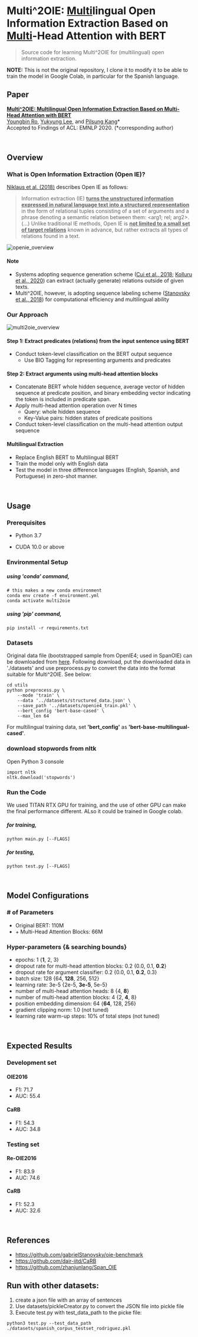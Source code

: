 # Multi^2OIE: <u>Multi</u>lingual Open Information Extraction Based on <u>Multi</u>-Head Attention with BERT

> Source code for learning Multi^2OIE for (multilingual) open information extraction.

<b>NOTE:</b> This is not the original repository, I clone it to modify it to be able to train the model in Google Colab, in particular for the Spanish language.

## Paper
[**Multi^2OIE: <u>Multi</u>lingual Open Information Extraction Based on <u>Multi</u>-Head Attention with BERT**](https://arxiv.org/abs/2009.08128)<br>
[Youngbin Ro](https://github.com/youngbin-ro), [Yukyung Lee](https://github.com/yukyunglee), and [Pilsung Kang](https://github.com/pilsung-kang)*<br>
Accepted to Findings of ACL: EMNLP 2020. (*corresponding author)

<br>

## Overview
### What is Open Information Extraction (Open IE)?
[Niklaus et al. (2018)](https://www.aclweb.org/anthology/C18-1326/) describes Open IE as follows:

> Information extraction (IE) **<u>turns the unstructured information expressed in natural language text into a structured representation</u>** in the form of relational tuples consisting of a set of arguments and a phrase denoting a semantic relation between them: <arg1; rel; arg2>. (...) Unlike traditional IE methods, Open IE is **<u>not limited to a small set of target relations</u>** known in advance, but rather extracts all types of relations found in a text.

![openie_overview](https://github.com/youngbin-ro/Multi2OIE/blob/master/images/openie_overview.PNG?raw=true)

#### Note
- Systems adopting sequence generation scheme ([Cui et al., 2018](https://www.aclweb.org/anthology/P18-2065/); [Kolluru et al., 2020](https://www.aclweb.org/anthology/2020.acl-main.521/)) can extract (actually generate) relations outside of given texts.
- Multi^2OIE, however, is adopting sequence labeling scheme ([Stanovsky et al., 2018](https://www.aclweb.org/anthology/N18-1081/)) for computational efficiency and multilingual ability



### Our Approach

![multi2oie_overview](https://github.com/youngbin-ro/Multi2OIE/blob/master/images/multi2oie_overview.PNG?raw=true)

#### Step 1: Extract predicates (relations) from the input sentence using BERT
- Conduct token-level classification on the BERT output sequence
  - Use BIO Tagging for representing arguments and predicates

#### Step 2: Extract arguments using multi-head attention blocks
- Concatenate BERT whole hidden sequence, average vector of hidden sequence at predicate position, and binary embedding vector indicating the token is included in predicate span.
- Apply multi-head attention operation over N times
    - Query: whole hidden sequence
    - Key-Value pairs: hidden states of predicate positions
- Conduct token-level classification on the multi-head attention output sequence

#### Multilingual Extraction

- Replace English BERT to Multilingual BERT
- Train the model only with English data
- Test the model in three difference languages (English, Spanish, and Portuguese) in zero-shot manner.

<br>


## Usage

### Prerequisites

- Python 3.7

- CUDA 10.0 or above

### Environmental Setup

##### using  'conda' command,
~~~~
# this makes a new conda environment
conda env create -f environment.yml
conda activate multi2oie
~~~~

##### using  'pip' command,
~~~~
pip install -r requirements.txt
~~~~

### Datasets

Original data file (bootstrapped sample from OpenIE4; used in SpanOIE) can be downloaded from [here](https://drive.google.com/file/d/1AEfwbh3BQnsv2VM977cS4tEoldrayKB6/view).
Following download, put the downloaded data in './datasets' and use preprocess.py to convert the data into the format suitable for Multi^2OIE. See below: 

~~~~
cd utils
python preprocess.py \
    --mode 'train' \
    --data '../datasets/structured_data.json' \
    --save_path '../datasets/openie4_train.pkl' \
    --bert_config 'bert-base-cased' \
    --max_len 64
~~~~

For multilingual training data, set **'bert_config'** as **'bert-base-multilingual-cased'**. 

### download stopwords from nltk
Open Python 3 console
~~~~
import nltk
nltk.download('stopwords')
~~~~

### Run the Code

We used TITAN RTX GPU for training, and the use of other GPU can make the final performance different.
ALso it could be trained in Google colab.

##### for training,

~~~~
python main.py [--FLAGS]
~~~~

##### for testing,

~~~~
python test.py [--FLAGS]
~~~~

<br>

## Model Configurations

### # of Parameters

- Original BERT: 110M
- \+ Multi-Head Attention Blocks: 66M



### Hyper-parameters {& searching bounds}

- epochs: 1 {**1**, 2, 3}
- dropout rate for multi-head attention blocks: 0.2 {0.0, 0.1, **0.2**}
- dropout rate for argument classifier: 0.2 {0.0, 0.1, **0.2**, 0.3}
- batch size: 128 {64, **128**, 256, 512}
- learning rate: 3e-5 {2e-5, **3e-5**, 5e-5}
- number of multi-head attention heads: 8 {4, **8**}
- number of multi-head attention blocks: 4 {2, **4**, 8}
- position embedding dimension: 64 {**64**, 128, 256}
- gradient clipping norm: 1.0 (not tuned)
- learning rate warm-up steps: 10% of total steps (not tuned)

<br>

## Expected Results

### Development set

#### OIE2016

- F1: 71.7
- AUC: 55.4

#### CaRB

- F1: 54.3
- AUC: 34.8



### Testing set

#### Re-OIE2016

- F1: 83.9
- AUC: 74.6

#### CaRB

- F1: 52.3
- AUC: 32.6

<br>

## References

- https://github.com/gabrielStanovsky/oie-benchmark
- https://github.com/dair-iitd/CaRB
- https://github.com/zhanjunlang/Span_OIE

## Run with other datasets:

1. create a json file with an array of sentences
2. Use datasets/pickleCreator.py to convert the JSON file into pickle file
3. Execute test.py with test_data_path to the picke file:
~~~~
python3 test.py --test_data_path ./datasets/spanish_corpus_testset_rodriguez.pkl
~~~~
